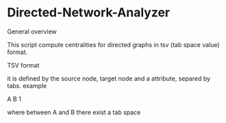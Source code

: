 # Directed-Network-Analyzer

General overview 

This script compute centralities for directed graphs in tsv (tab space value) format.

TSV format 

it is defined by the source node, target node and a attribute, separed by tabs. example

A B 1 

where between A and B there exist a tab space


